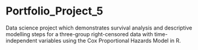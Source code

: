 # Portfolio_Project_5
Data science project which demonstrates survival analysis and descriptive modelling steps for a three-group right-censored data with time-independent variables using the Cox Proportional Hazards Model in R.
